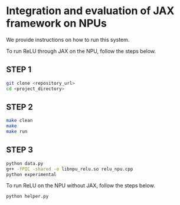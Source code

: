 # Integration and evaluation of JAX framework on NPUs
We provide instructions on how to run this system.

To run ReLU through JAX on the NPU, follow the steps below.

## STEP 1 
```bash
git clone <repository_url>
cd <project_directory>
```
## STEP 2
```bash
make clean
make
make run
```

## STEP 3
```bash
python data.py
g++ -fPIC -shared -o libnpu_relu.so relu_npu.cpp 
python experimental
```

To run ReLU on the NPU without JAX, follow the steps below.
```bash
python helper.py
```
